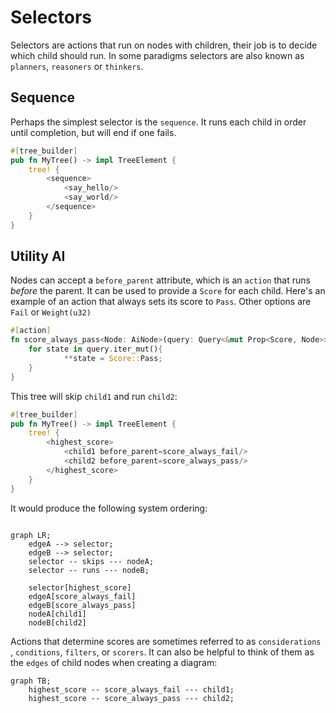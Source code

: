 # Selectors

Selectors are actions that run on nodes with children, their job is to decide which child should run. In some paradigms selectors are also known as `planners`, `reasoners` or `thinkers`.

## Sequence

Perhaps the simplest selector is the `sequence`. It runs each child in order until completion, but will end if one fails.
```rs
#[tree_builder]
pub fn MyTree() -> impl TreeElement {
	tree! {
		<sequence>
			<say_hello/>
			<say_world/>
		</sequence>
	}
}
```

## Utility AI

Nodes can accept a `before_parent` attribute, which is an `action` that runs *before* the parent. It can be used to provide a `Score` for each child. Here's an example of an action that always sets its score to `Pass`. Other options are `Fail` or `Weight(u32)`

```rs
#[action]
fn score_always_pass<Node: AiNode>(query: Query<&mut Prop<Score, Node>>){
	for state in query.iter_mut(){
			**state = Score::Pass;
	}
}
```

This tree will skip `child1` and run `child2`:

```rs
#[tree_builder]
pub fn MyTree() -> impl TreeElement {
	tree! {
		<highest_score>
			<child1 before_parent=score_always_fail/>
			<child2 before_parent=score_always_pass/>
		</highest_score>
	}
}
```

It would produce the following system ordering:
```mermaid

graph LR;
	edgeA --> selector;
	edgeB --> selector;
	selector -- skips --- nodeA;
	selector -- runs --- nodeB;

	selector[highest_score]
	edgeA[score_always_fail]
	edgeB[score_always_pass]
	nodeA[child1]
	nodeB[child2]
```

Actions that determine scores are sometimes referred to as `considerations` , `conditions`, `filters`, or `scorers`.
It can also be helpful to think of them as the `edges` of child nodes when creating a diagram:
```mermaid
graph TB;
	highest_score -- score_always_fail --- child1;
	highest_score -- score_always_pass --- child2;
```
